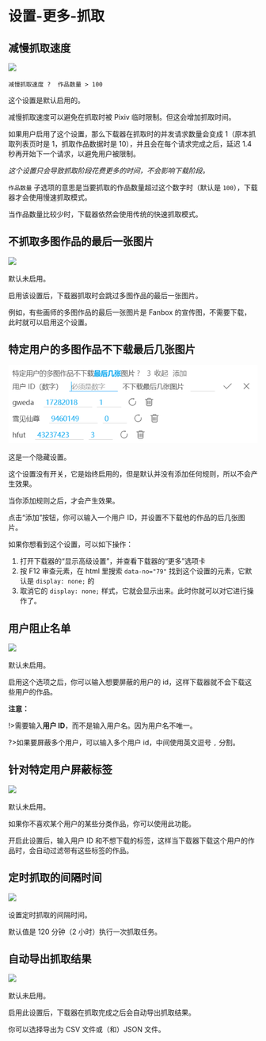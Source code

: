 # 设置-更多-抓取

## 减慢抓取速度

![](./images/20220926_210648.png)

```
减慢抓取速度 ?  作品数量 > 100
```

这个设置是默认启用的。

减慢抓取速度可以避免在抓取时被 Pixiv 临时限制。但这会增加抓取时间。

如果用户启用了这个设置，那么下载器在抓取时的并发请求数量会变成 1（原本抓取列表页时是 1，抓取作品数据时是 10），并且会在每个请求完成之后，延迟 1.4 秒再开始下一个请求，以避免用户被限制。

*这个设置只会导致抓取阶段花费更多的时间，不会影响下载阶段。*

`作品数量` 子选项的意思是当要抓取的作品数量超过这个数字时（默认是 `100`），下载器才会使用慢速抓取模式。

当作品数量比较少时，下载器依然会使用传统的快速抓取模式。

## 不抓取多图作品的最后一张图片

![](./images/20220801_011950.png)

默认未启用。

启用该设置后，下载器抓取时会跳过多图作品的最后一张图片。

例如，有些画师的多图作品的最后一张图片是 Fanbox 的宣传图，不需要下载，此时就可以启用这个设置。

## 特定用户的多图作品不下载最后几张图片

![](./images/20230131_135126.png)

这是一个隐藏设置。

这个设置没有开关，它是始终启用的，但是默认并没有添加任何规则，所以不会产生效果。

当你添加规则之后，才会产生效果。

点击“添加”按钮，你可以输入一个用户 ID，并设置不下载他的作品的后几张图片。

如果你想看到这个设置，可以如下操作：

1. 打开下载器的“显示高级设置”，并查看下载器的“更多”选项卡
2. 按 F12 审查元素，在 html 里搜索 `data-no="79"` 找到这个设置的元素，它默认是 `display: none;` 的
3. 取消它的 `display: none;` 样式，它就会显示出来。此时你就可以对它进行操作了。

## 用户阻止名单

![](./images/20220802_184158.png)

默认未启用。

启用这个选项之后，你可以输入想要屏蔽的用户的 id，这样下载器就不会下载这些用户的作品。

**注意：**

!>需要输入**用户 ID**，而不是输入用户名。因为用户名不唯一。

?>如果要屏蔽多个用户，可以输入多个用户 id，中间使用英文逗号 `,` 分割。

## 针对特定用户屏蔽标签

![](./images/2021-11-07_220938.png)

默认未启用。

如果你不喜欢某个用户的某些分类作品，你可以使用此功能。

开启此设置后，输入用户 ID 和不想下载的标签，这样当下载器下载这个用户的作品时，会自动过滤带有这些标签的作品。

## 定时抓取的间隔时间

![](./images/20220926_210231.png)

设置定时抓取的间隔时间。

默认值是 120 分钟（2 小时）执行一次抓取任务。

## 自动导出抓取结果

![](images/2021-11-07_180345.png)

默认未启用。

启用此设置后，下载器在抓取完成之后会自动导出抓取结果。

你可以选择导出为 CSV 文件或（和）JSON 文件。
